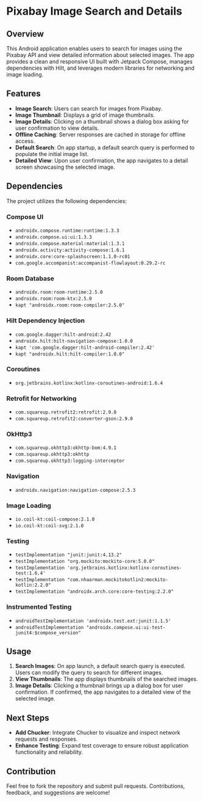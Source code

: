 # Pixabay Image Search and Details

## Overview

This Android application enables users to search for images using the Pixabay API and view detailed information about selected images. The app provides a clean and responsive UI built with Jetpack Compose, manages dependencies with Hilt, and leverages modern libraries for networking and image loading.

## Features

- **Image Search**: Users can search for images from Pixabay.
- **Image Thumbnail**: Displays a grid of image thumbnails.
- **Image Details**: Clicking on a thumbnail shows a dialog box asking for user confirmation to view details.
- **Offline Caching**: Server responses are cached in storage for offline access.
- **Default Search**: On app startup, a default search query is performed to populate the initial image list.
- **Detailed View**: Upon user confirmation, the app navigates to a detail screen showcasing the selected image.

## Dependencies

The project utilizes the following dependencies:

### Compose UI
- `androidx.compose.runtime:runtime:1.3.3`
- `androidx.compose.ui:ui:1.3.3`
- `androidx.compose.material:material:1.3.1`
- `androidx.activity:activity-compose:1.6.1`
- `androidx.core:core-splashscreen:1.1.0-rc01`
- `com.google.accompanist:accompanist-flowlayout:0.29.2-rc`

### Room Database
- `androidx.room:room-runtime:2.5.0`
- `androidx.room:room-ktx:2.5.0`
- `kapt "androidx.room:room-compiler:2.5.0"`

### Hilt Dependency Injection
- `com.google.dagger:hilt-android:2.42`
- `androidx.hilt:hilt-navigation-compose:1.0.0`
- `kapt 'com.google.dagger:hilt-android-compiler:2.42'`
- `kapt "androidx.hilt:hilt-compiler:1.0.0"`

### Coroutines
- `org.jetbrains.kotlinx:kotlinx-coroutines-android:1.6.4`

### Retrofit for Networking
- `com.squareup.retrofit2:retrofit:2.9.0`
- `com.squareup.retrofit2:converter-gson:2.9.0`

### OkHttp3
- `com.squareup.okhttp3:okhttp-bom:4.9.1`
- `com.squareup.okhttp3:okhttp`
- `com.squareup.okhttp3:logging-interceptor`

### Navigation
- `androidx.navigation:navigation-compose:2.5.3`

### Image Loading
- `io.coil-kt:coil-compose:2.1.0`
- `io.coil-kt:coil-svg:2.1.0`

### Testing
- `testImplementation "junit:junit:4.13.2"`
- `testImplementation "org.mockito:mockito-core:5.0.0"`
- `testImplementation 'org.jetbrains.kotlinx:kotlinx-coroutines-test:1.6.4'`
- `testImplementation "com.nhaarman.mockitokotlin2:mockito-kotlin:2.2.0"`
- `testImplementation "androidx.arch.core:core-testing:2.2.0"`

### Instrumented Testing
- `androidTestImplementation 'androidx.test.ext:junit:1.1.5'`
- `androidTestImplementation "androidx.compose.ui:ui-test-junit4:$compose_version"`

## Usage

1. **Search Images**: On app launch, a default search query is executed. Users can modify the query to search for different images.
2. **View Thumbnails**: The app displays thumbnails of the searched images.
3. **Image Details**: Clicking a thumbnail brings up a dialog box for user confirmation. If confirmed, the app navigates to a detailed view of the selected image.

## Next Steps

- **Add Chucker**: Integrate Chucker to visualize and inspect network requests and responses.
- **Enhance Testing**: Expand test coverage to ensure robust application functionality and reliability.

## Contribution

Feel free to fork the repository and submit pull requests. Contributions, feedback, and suggestions are welcome!